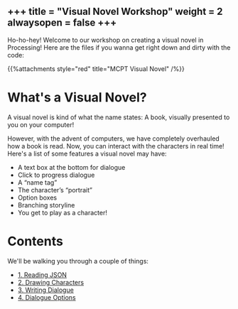 +++
title = "Visual Novel Workshop"
weight = 2
alwaysopen = false
+++
---

Ho-ho-hey! Welcome to our workshop on creating a visual novel in Processing! Here are the files if you wanna get right down and dirty with the code:

{{%attachments style="red" title="MCPT Visual Novel" /%}}

# What's a Visual Novel?

A visual novel is kind of what the name states: A book, visually presented to you on your computer!

However, with the advent of computers, we have completely overhauled how a book is read. Now, you can interact with the characters in real time! Here's a list of some features a visual novel may have:

- A text box at the bottom for dialogue
- Click to progress dialogue
- A “name tag”
- The character’s “portrait”
- Option boxes
- Branching storyline
- You get to play as a character! 

# Contents

We'll be walking you through a couple of things:

- [1. Reading JSON](/learning-2022/holiday-game-jam-ii/Visual-Novel/Reading-JSON)
- [2. Drawing Characters](/learning-2022/holiday-game-jam-ii/Visual-Novel/Drawing-Characters)
- [3. Writing Dialogue](/learning-2022/holiday-game-jam-ii/Visual-Novel/Dialogue-Writing)
- [4. Dialogue Options](/learning-2022/holiday-game-jam-ii/Visual-Novel/Dialogue-Options)
